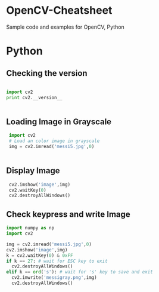 # OpenCV-Cheatsheet
Sample code and examples for OpenCV, Python 


# Python

## Checking the version

```python

import cv2
print cv2.__version__
  
```

## Loading Image in Grayscale

```python
 import cv2
 # Load an color image in grayscale
 img = cv2.imread('messi5.jpg',0)
  
```

## Display Image

```python
 cv2.imshow('image',img)
 cv2.waitKey(0)
 cv2.destroyAllWindows()
```

## Check keypress and write Image

```python 
import numpy as np
import cv2

img = cv2.imread('messi5.jpg',0)
cv2.imshow('image',img)
k = cv2.waitKey(0) & 0xFF
if k == 27: # wait for ESC key to exit
  cv2.destroyAllWindows()
elif k == ord('s'): # wait for 's' key to save and exit
  cv2.imwrite('messigray.png',img)
  cv2.destroyAllWindows()

```


